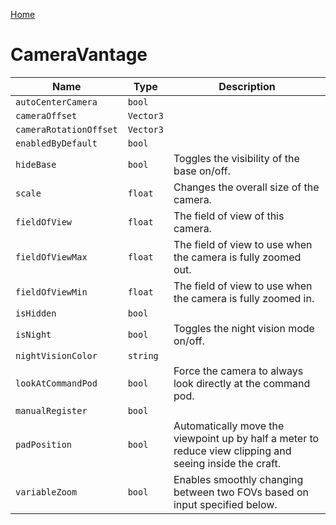 [Home](https://wnp78.github.io/JunoXml/)

# CameraVantage


|Name|Type|Description|
|--|--|--|
|`autoCenterCamera`|`bool`||
|`cameraOffset`|`Vector3`||
|`cameraRotationOffset`|`Vector3`||
|`enabledByDefault`|`bool`||
|`hideBase`|`bool`|Toggles the visibility of the base on/off.|
|`scale`|`float`|Changes the overall size of the camera.|
|`fieldOfView`|`float`|The field of view of this camera.|
|`fieldOfViewMax`|`float`|The field of view to use when the camera is fully zoomed out.|
|`fieldOfViewMin`|`float`|The field of view to use when the camera is fully zoomed in.|
|`isHidden`|`bool`||
|`isNight`|`bool`|Toggles the night vision mode on/off.|
|`nightVisionColor`|`string`||
|`lookAtCommandPod`|`bool`|Force the camera to always look directly at the command pod.|
|`manualRegister`|`bool`||
|`padPosition`|`bool`|Automatically move the viewpoint up by half a meter to reduce view clipping and seeing inside the craft.|
|`variableZoom`|`bool`|Enables smoothly changing between two FOVs based on input specified below.|


